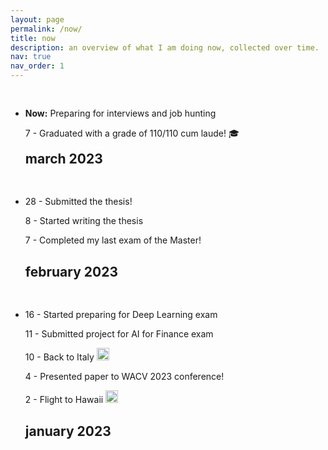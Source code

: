 ```yaml
---
layout: page
permalink: /now/
title: now
description: an overview of what I am doing now, collected over time.
nav: true
nav_order: 1
---
```

<!-- _pages/now.md -->
<div class="publications">


<ul class="list-unstyled">


<li class="border-top" style="padding-top: 1rem;">
  <div class="row">
    <div class="col-sm-8 order-sm-1 order-2">
      <p><strong>Now:</strong> Preparing for interviews and job hunting</p>
      <p>7 - Graduated with a grade of 110/110 cum laude! 🎓</p>
    </div>
    <div class="col-sm-4 order-sm-2 order-1 text-sm-right text-left">
      <h2 style="margin-top:0">march 2023</h2>
    </div>
  </div>
</li>

<li class="border-top" style="padding-top: 1rem;">
  <div class="row">
    <div class="col-sm-8 order-sm-1 order-2">
      <p>28 - Submitted the thesis!</p>
      <p>8 - Started writing the thesis</p>
      <p>7 - Completed my last exam of the Master!</p>
    </div>
    <div class="col-sm-4 order-sm-2 order-1 text-sm-right text-left">
      <h2>february 2023</h2>
    </div>
  </div>
</li>

<li class="border-top" style="padding-top: 1rem;">
  <div class="row">
    <div class="col-sm-8 order-sm-1 order-2">
      <p>16 - Started preparing for Deep Learning exam</p>
      <p>11 - Submitted project for AI for Finance exam</p>
      <p>10 - Back to Italy <img alt="🇮🇹" src="https://em-content.zobj.net/thumbs/120/apple/325/flag-italy_1f1ee-1f1f9.png" width="20" height="20"></p> 
      <p>4 - Presented paper to WACV 2023 conference!</p>
      <p>2 - Flight to Hawaii <img alt="🇺🇸" src="https://em-content.zobj.net/thumbs/120/apple/325/flag-united-states_1f1fa-1f1f8.png" width="20" height="20"></p>
    </div>
    <div class="col-sm-4 order-sm-2 order-1 text-sm-right text-left">
      <h2>january 2023</h2>
    </div>
  </div>
</li>


</ul>


</div>
